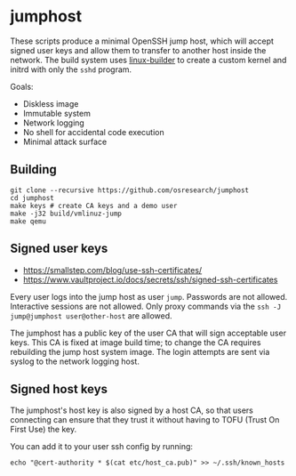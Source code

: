 # jumphost

These scripts produce a minimal OpenSSH jump host, which will
accept signed user keys and allow them to transfer to another
host inside the network.  The build system uses
[linux-builder](https://github.com/osresearch/linux-builder)
to create a custom kernel and initrd with only the `sshd` program.

Goals:

* Diskless image
* Immutable system
* Network logging
* No shell for accidental code execution
* Minimal attack surface

## Building

```
git clone --recursive https://github.com/osresearch/jumphost
cd jumphost
make keys # create CA keys and a demo user
make -j32 build/vmlinuz-jump
make qemu
```



## Signed user keys

* https://smallstep.com/blog/use-ssh-certificates/
* https://www.vaultproject.io/docs/secrets/ssh/signed-ssh-certificates

Every user logs into the jump host as user `jump`. Passwords are not
allowed. Interactive sessions are not allowed.  Only proxy commands
via the `ssh -J jump@jumphost user@other-host` are allowed.

The jumphost has a public key of the user CA that will sign acceptable
user keys.  This CA is fixed at image build time; to change the CA requires
rebuilding the jump host system image.  The login attempts are sent
via syslog to the network logging host.

## Signed host keys

The jumphost's host key is also signed by a host CA, so that users
connecting can ensure that they trust it without having to TOFU
(Trust On First Use) the key.

You can add it to your user ssh config by running:

```
echo "@cert-authority * $(cat etc/host_ca.pub)" >> ~/.ssh/known_hosts
```
